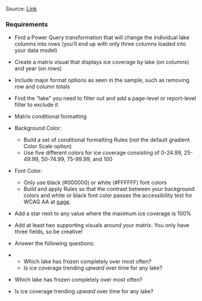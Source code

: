 Source: [Link](https://www.workout-wednesday.com/2021/02/16/pbi-2021-w07/)

### Requirements

- Find a Power Query transformation that will change the individual lake columns into rows (you’ll end up with only three columns loaded into your data model)
- Create a matrix visual that displays ice coverage by lake (on columns) and year (on rows)
- Include major format options as seen in the sample, such as removing row and column totals
- Find the “lake” you need to filter out and add a page-level or report-level filter to exclude it
- Matrix conditional formatting
 - Background Color:
   - Build a set of conditional formatting Rules (not the default gradient Color Scale option)
   - Use five different colors for ice coverage consisting of 0-24.99, 25-49.99, 50-74.99, 75-99.99, and 100
 - Font Color:
   - Only use black (#000000) or white (#FFFFFF) font colors
   - Build and apply Rules so that the contrast between your background colors and white or black font color passes the accessibility test for WCAG AA at [page](https://contrastchecker.com).
 - Add a star next to any value where the maximum ice coverage is 100%
- Add at least two supporting visuals around your matrix. You only have three fields, so be creative!
- Answer the following questions:
 - 
   - Which lake has frozen completely over most often?
   - Is ice coverage trending *upward* over time for any lake?

 - Which lake has frozen completely over most often?
 - Is ice coverage trending *upward* over time for any lake?
